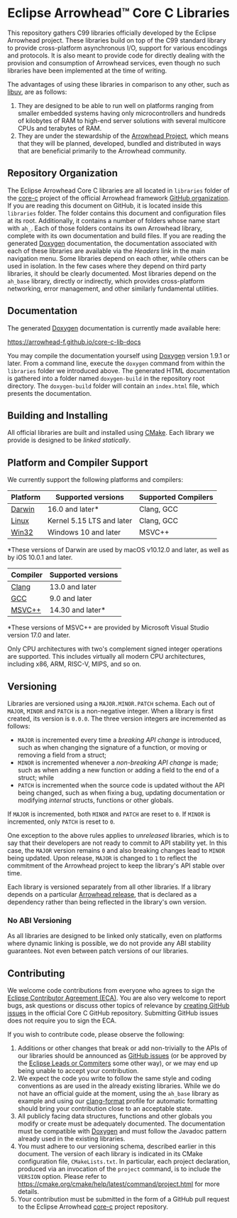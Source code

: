 # Eclipse Arrowhead™ Core C Libraries

This repository gathers C99 libraries officially developed by the Eclipse
Arrowhead project. These libraries build on top of the C99 standard library to
provide cross-platform asynchronous I/O, support for various encodings and
protocols. It is also meant to provide code for directly dealing with the
provision and consumption of Arrowhead services, even though no such libraries
have been implemented at the time of writing.

The advantages of using these libraries in comparison to any other, such as
[libuv][lbuv], are as follows:

[lbuv]: https://libuv.org/

1.  They are designed to be able to run well on platforms ranging from smaller
    embedded systems having only microcontrollers and hundreds of kilobytes of 
    RAM to high-end server solutions with several multicore CPUs and terabytes
    of RAM.
2.  They are under the stewardship of the [Arrowhead Project][arrp], which means
    that they will be planned, developed, bundled and distributed in ways that
    are beneficial primarily to the Arrowhead community.

[arrp]: https://arrowhead.eu/

## Repository Organization

The Eclipse Arrowhead Core C libraries are all located in `libraries` folder of
the [core-c][ghub] project of the official Arrowhead framework
[GitHub organization][gorg]. If you are reading this document on GitHub, it is
located inside this `libraries` folder. The folder contains this document and
configuration files at its root. Additionally, it contains a number of folders
whose name start with `ah_`. Each of those folders contains its own Arrowhead
library, complete with its own documentation and build files. If you are reading
the generated [Doxygen][dxyg] documentation, the documentation associated with
each of these libraries are available via the _Headers_ link in the main
navigation menu. Some libraries depend on each other, while others can be used
in isolation. In the few cases where they depend on third party libraries, it
should be clearly documented. Most libraries depend on the `ah_base` library,
directly or indirectly, which provides cross-platform networking, error
management, and other similarly fundamental utilities.

[dxyg]: https://doxygen.org
[ghub]: https://github.com/eclipse-arrowhead/core-c
[gorg]: https://github.com/eclipse-arrowhead

## Documentation

The generated [Doxygen][dxyg] documentation is currently made available here:

https://arrowhead-f.github.io/core-c-lib-docs

You may compile the documentation yourself using [Doxygen][dxyg] version 1.9.1
or later. From a command line, execute the `doxygen` command from within the
`libraries` folder we introduced above. The generated HTML documentation is
gathered into a folder named `doxygen-build` in the repository root directory.
The `doxygen-build` folder will contain an `index.html` file, which presents the
documentation.

## Building and Installing

All official libraries are built and installed using [CMake][cmak]. Each library
we provide is designed to be _linked statically_.

[cmak]: https://cmake.org/

## Platform and Compiler Support

We currently support the following platforms and compilers:

| Platform       | Supported versions        | Supported Compilers |
|:---------------|---------------------------|:--------------------|
| [Darwin][darw] | 16.0 and later*           | Clang, GCC          |
| [Linux][linu]  | Kernel 5.15 LTS and later | Clang, GCC          |
| [Win32][wind]  | Windows 10 and later      | MSVC++              |

*These versions of Darwin are used by macOS v10.12.0 and later, as well as by
 iOS 10.0.1 and later.

[darw]: https://github.com/apple/darwin-xnu
[linu]: https://www.kernel.org/
[wind]: https://docs.microsoft.com/en-us/windows/win32/api/

| Compiler       | Supported versions |
|:---------------|:-------------------|
| [Clang][clan]  | 13.0 and later     |
| [GCC][gcco]    | 9.0 and later      |
| [MSVC++][msvc] | 14.30 and later*   |

*These versions of MSVC++ are provided by Microsoft Visual Studio version 17.0
 and later.

[clan]: https://clang.llvm.org/
[gcco]: https://gcc.gnu.org/
[msvc]: https://visualstudio.microsoft.com/

Only CPU architectures with two's complement signed integer operations are
supported. This includes virtually all modern CPU architectures, including x86,
ARM, RISC-V, MIPS, and so on.

## Versioning

Libraries are versioned using a `MAJOR.MINOR.PATCH` schema. Each out of `MAJOR`,
`MINOR` and `PATCH` is a non-negative integer. When a library is first created,
its version is `0.0.0`. The three version integers are incremented as follows:

- `MAJOR` is incremented every time a _breaking API change_ is introduced, such
  as when changing the signature of a function, or moving or removing a field
  from a struct;
- `MINOR` is incremented whenever a _non-breaking API change_ is made; such as
  when adding a new function or adding a field to the end of a struct; while
- `PATCH` is incremented when the source code is updated without the API being
  changed, such as when fixing a bug, updating documentation or modifying
  _internal_ structs, functions or other globals.

If `MAJOR` is incremented, both `MINOR` and `PATCH` are reset to `0`. If `MINOR`
is incremented, only `PATCH` is reset to `0`.

One exception to the above rules applies to _unreleased_ libraries, which is to
say that their developers are not ready to commit to API stability yet. In this
case, the `MAJOR` version remains `0` and also breaking changes lead to `MINOR`
being updated. Upon release, `MAJOR` is changed to `1` to reflect the commitment
of the Arrowhead project to keep the library's API stable over time.

Each library is versioned separately from all other libraries. If a library
depends on a particular [Arrowhead release][arel], that is declared as a
dependency rather than being reflected in the library's own version.

[arel]: https://projects.eclipse.org/projects/iot.arrowhead

### No ABI Versioning

As all libraries are designed to be linked only statically, even on platforms
where dynamic linking is possible, we do not provide any ABI stability
guarantees. Not even between patch versions of our libraries.

## Contributing

We welcome code contributions from everyone who agrees to sign the
[Eclipse Contributor Agreement (ECA)][ecag]. You are also very welcome to report
bugs, ask questions or discuss other topics of relevance by
[creating GitHub issues][ghis] in the official Core C GitHub repository.
Submitting GitHub issues does not require you to sign the ECA.

[ecag]: https://www.eclipse.org/legal/ECA.php
[ghis]: https://github.com/eclipse-arrowhead/core-c/issues

If you wish to contribute code, please observe the following:

1. Additions or other changes that break or add non-trivially to the APIs of our 
   libraries should be announced as [GitHub issues][ghis] (or be approved by the
   [Eclipse Leads or Commiters][lead] some other way), or we may end up being
   unable to accept your contribution.
2. We expect the code you write to follow the same style and coding conventions
   as are used in the already existing libraries. While we do not have an
   official guide at the moment, using the `ah_base` library as example and
   using our [clang-format][claf] profile for automatic formatting should bring
   your contribution close to an acceptable state.
3. All publicly facing data structures, functions and other globals you modify
   or create must be adequately documented. The documentation must be compatible
   with [Doxygen][dxyg] and must follow the Javadoc pattern already used in the
   existing libraries.
4. You must adhere to our versioning schema, described earlier in this document.
   The version of each library is indicated in its CMake configuration file,
   `CMakeLists.txt`. In particular, each project declaration, produced via an
   invocation of the `project` command, is to include the `VERSION` option.
   Please refer to https://cmake.org/cmake/help/latest/command/project.html for
   more details.
5. Your contribution must be submitted in the form of a GitHub pull request to
   the Eclipse Arrowhead [core-c][ghub] project repository.

[lead]: https://projects.eclipse.org/projects/iot.arrowhead/who
[claf]: https://clang.llvm.org/docs/ClangFormat.html